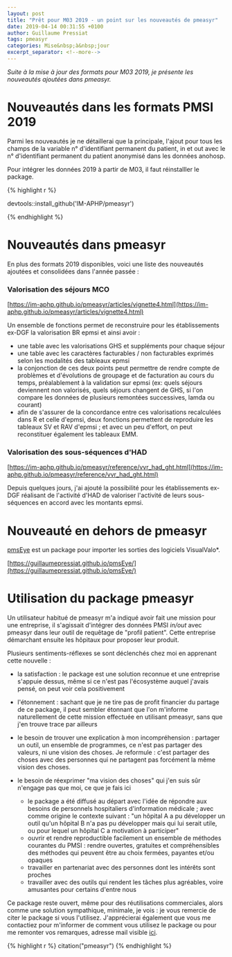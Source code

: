 ```yaml
---
layout: post
title: "Prêt pour M03 2019 - un point sur les nouveautés de pmeasyr"
date: 2019-04-14 00:31:55 +0100
author: Guillaume Pressiat
tags: pmeasyr
categories: Mise&nbsp;à&nbsp;jour
excerpt_separator: <!--more-->
---
```


*Suite à la mise à jour des formats pour M03 2019, je présente les nouveautés ajoutées dans pmeasyr.*

<!--more-->


# Nouveautés dans les formats PMSI 2019

Parmi les nouveautés je ne détaillerai que la principale, l'ajout pour tous les champs de la variable n° d'identifiant permanent du patient, in et out avec le n° d'identifiant permanent du patient anonymisé dans les données anohosp.

Pour intégrer les données 2019 à partir de M03, il faut réinstalller le package.

{% highlight r %}

devtools::install_github('IM-APHP/pmeasyr')

{% endhighlight %}


# Nouveautés dans pmeasyr

En plus des formats 2019 disponibles, voici une liste des nouveautés ajoutées et consolidées dans l'année passée :

### Valorisation des séjours MCO

[https://im-aphp.github.io/pmeasyr/articles/vignette4.html](https://im-aphp.github.io/pmeasyr/articles/vignette4.html)

Un ensemble de fonctions permet de reconstruire pour les établissements ex-DGF la valorisation BR epmsi et ainsi avoir :

- une table avec les valorisations GHS et suppléments pour chaque séjour
- une table avec les caractères facturables / non facturables exprimés selon les modalités des tableaux epmsi
- la conjonction de ces deux points peut permettre de rendre compte de problèmes et d'évolutions de groupage et de facturation au cours du temps, préalablement à la validation sur epmsi (ex: quels séjours deviennent non valorisés, quels séjours changent de GHS, si l'on compare les données de plusieurs remontées successives, lamda ou courant)
- afin de s'assurer de la concordance entre ces valorisations recalculées dans R et celle d'epmsi, deux fonctions permettent de reproduire les tableaux SV et RAV d'epmsi ; et avec un peu d'effort, on peut reconstituer également les tableaux EMM.

### Valorisation des sous-séquences d'HAD

[https://im-aphp.github.io/pmeasyr/reference/vvr_had_ght.html](https://im-aphp.github.io/pmeasyr/reference/vvr_had_ght.html)

Depuis quelques jours, j'ai ajouté la possibilité pour les établissements ex-DGF réalisant de l'activité d'HAD de valoriser l'activité de leurs sous-séquences en accord avec les montants epmsi.

# Nouveauté en dehors de pmeasyr

[pmsEye](https://guillaumepressiat.github.io/pmsEye/) est un package pour importer les sorties des logiciels VisualValo*.

[https://guillaumepressiat.github.io/pmsEye/](https://guillaumepressiat.github.io/pmsEye/)

# Utilisation du package pmeasyr


Un utilisateur habitué de pmeasyr m'a indiqué avoir fait une mission pour une entreprise, il s'agissait d'intégrer des données PMSI *in/out* avec pmeasyr dans leur outil de requêtage de "profil patient". Cette entreprise démarchant ensuite les hôpitaux pour proposer leur produit. 

Plusieurs sentiments-réflexes se sont déclenchés chez moi en apprenant cette nouvelle :

- la satisfaction : le package est une solution reconnue et une entreprise s'appuie dessus, même si ce n'est pas l'écosystème auquel j'avais pensé, on peut voir cela positivement
- l'étonnement : sachant que je ne tire pas de profit financier du partage de ce package, il peut sembler étonnant que l'on m'informe naturellement de cette mission effectuée en utilisant pmeasyr, sans que j'en trouve trace par ailleurs
- le besoin de trouver une explication à mon incompréhension : partager un outil, un ensemble de programmes, ce n'est pas partager des valeurs, ni une vision des choses. Je reformule : c'est partager des choses avec des personnes qui ne partagent pas forcément la même vision des choses. 
- le besoin de réexprimer "ma vision des choses" qui j'en suis sûr n'engage pas que moi, ce que je fais ici


	- le package a été diffusé au départ avec l'idée de répondre aux besoins de personnels hospitaliers d'information médicale ; avec comme origine le contexte suivant : "un hôpital A a pu développer un outil qu'un hôpital B n'a pas pu développer mais qui lui serait utile, ou pour lequel un hôpital C a motivation à participer"
	- ouvrir et rendre reproductible facilement un ensemble de méthodes courantes du PMSI : rendre ouvertes, gratuites et compréhensibles des méthodes qui peuvent être au choix fermées, payantes et/ou opaques
	- travailler en partenariat avec des personnes dont les intérêts sont proches
	- travailler avec des outils qui rendent les tâches plus agréables, voire amusantes pour certains d'entre nous


Ce package reste ouvert, même pour des réutilisations commerciales, alors comme une solution sympathique, minimale, je vois : je vous remercie de citer le package si vous l'utilisez. J'apprécierai également que vous me contactiez pour m'informer de comment vous utilisez le package ou pour me remonter vos remarques, adresse mail visible [ici](https://github.com/IM-APHP/pmeasyr/blob/master/DESCRIPTION). 

{% highlight r %}
citation("pmeasyr")
{% endhighlight %}

